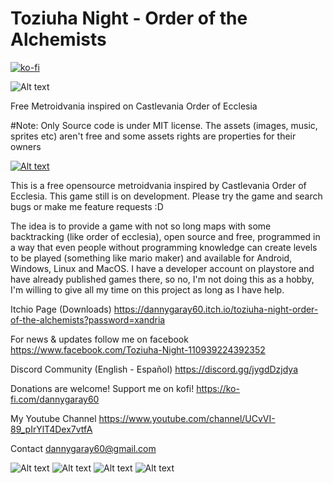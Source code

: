 # Toziuha Night - Order of the Alchemists
[![ko-fi](https://ko-fi.com/img/githubbutton_sm.svg)](https://ko-fi.com/X8X82YWDI)

![Alt text](https://raw.githubusercontent.com/dannygaray60/toziuha-night-oota/main/artwork/banner.jpg "Banner")

Free Metroidvania inspired on Castlevania Order of Ecclesia

#Note:
Only Source code is under MIT license. The assets (images, music, sprites etc) aren't free and some assets rights are properties for their owners

[![Alt text](https://img.youtube.com/vi/Gupuz72cVv4/0.jpg)](https://www.youtube.com/watch?v=Gupuz72cVv4)

This is a free opensource metroidvania inspired by Castlevania Order of Ecclesia.
This game still is on development. Please try the game and search bugs or make me feature requests :D

The idea is to provide a game with not so long maps with some backtracking (like order of ecclesia), open source and free, programmed in a way that even people without programming knowledge can create levels to be played (something like mario maker) and available for Android, Windows, Linux and MacOS. I have a developer account on playstore and have already published games there, so no, I'm not doing this as a hobby, I'm willing to give all my time on this project as long as I have help.

Itchio Page (Downloads)
https://dannygaray60.itch.io/toziuha-night-order-of-the-alchemists?password=xandria


For news & updates follow me on facebook
https://www.facebook.com/Toziuha-Night-110939224392352


Discord Community (English - Español)
https://discord.gg/jygdDzjdya


Donations are welcome! Support me on kofi!
https://ko-fi.com/dannygaray60


My Youtube Channel
https://www.youtube.com/channel/UCvVI-89_pIrYlT4Dex7vtfA


Contact
dannygaray60@gmail.com


![Alt text](https://github.com/dannygaray60/toziuha-night-oota/blob/main/artwork/scr_shoot%20(1).jpg?raw=true "scrshoot1")
![Alt text](https://github.com/dannygaray60/toziuha-night-oota/blob/main/artwork/scr_shoot%20(2).jpg?raw=true "scrshoot2")
![Alt text](https://github.com/dannygaray60/toziuha-night-oota/blob/main/artwork/scr_shoot%20(3).jpg?raw=true "scrshoot3")
![Alt text](https://github.com/dannygaray60/toziuha-night-oota/blob/main/artwork/scr_shoot%20(4).jpg?raw=true "scrshoot4")

